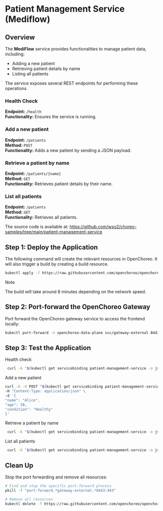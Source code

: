 # Patient Management Service (Mediflow)

## Overview

The **MediFlow** service provides functionalities to manage patient data, including:

- Adding a new patient
- Retrieving patient details by name
- Listing all patients

The service exposes several REST endpoints for performing these operations.

### Health Check

**Endpoint:** `/health`  
**Functionality:** Ensures the service is running.

### Add a new patient

**Endpoint:** `/patients`  
**Method:** `POST`  
**Functionality:** Adds a new patient by sending a JSON payload.

### Retrieve a patient by name

**Endpoint:** `/patients/{name}`  
**Method:** `GET`  
**Functionality:** Retrieves patient details by their name.

### List all patients

**Endpoint:** `/patients`  
**Method:** `GET`  
**Functionality:** Retrieves all patients.

The source code is available at:
https://github.com/wso2/choreo-samples/tree/main/patient-management-service


## Step 1: Deploy the Application

The following command will create the relevant resources in OpenChoreo. It will also trigger a build by creating a build resource.

```bash
kubectl apply -f https://raw.githubusercontent.com/openchoreo/openchoreo/release-v0.3/samples/from-source/services/ballerina-buildpack-patient-management/patient-management-service.yaml
```

> [!NOTE]
> The build will take around 8 minutes depending on the network speed.

## Step 2: Port-forward the OpenChoreo Gateway

Port forward the OpenChoreo gateway service to access the frontend locally:

```bash
kubectl port-forward -n openchoreo-data-plane svc/gateway-external 8443:443 &
```

## Step 3: Test the Application

   Health check
   ```bash
    curl -k "$(kubectl get servicebinding patient-management-service -o jsonpath='{.status.endpoints[0].public.uri}')/health"
   ```

   Add a new patient
   ```bash
   curl -k -X POST "$(kubectl get servicebinding patient-management-service -o jsonpath='{.status.endpoints[0].public.uri}')/patients" \
   -H "Content-Type: application/json" \
   -d '{
   "name": "Alice",
   "age": 30,
   "condition": "Healthy"
   }'
   ```

   Retrieve a patient by name
   ```bash
    curl -k "$(kubectl get servicebinding patient-management-service -o jsonpath='{.status.endpoints[0].public.uri}')/patients/Alice"
   ```

   List all patients
   ```bash
    curl -k "$(kubectl get servicebinding patient-management-service -o jsonpath='{.status.endpoints[0].public.uri}')/patients"
   ```

## Clean Up

Stop the port forwarding and remove all resources:

```bash
# Find and stop the specific port-forward process
pkill -f "port-forward.*gateway-external.*8443:443"

# Remove all resources
kubectl delete -f https://raw.githubusercontent.com/openchoreo/openchoreo/release-v0.3/samples/from-source/services/ballerina-buildpack-patient-management/patient-management-service.yaml
```

